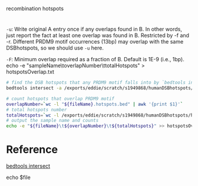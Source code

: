 recombination hotspots
# 
`-u`: Write original A entry once if any overlaps found in B. In other words, just report the fact at least one overlap was found in B. Restricted by -f and -r. Different PRDM9 motif occurrences (13bp) may overlap with the same DSBhotspots, so we should use `-u` here.

`-F`: Minimum overlap required as a fraction of B. Default is 1E-9 (i.e., 1bp).
echo -e "sampleName\toverlapNumber\ttotalHotspots" > hotspotsOverlap.txt
```bash
# find the DSB hotspots that any PRDM9 motif falls into by `bedtools intersect`
bedtools intersect -a /exports/eddie/scratch/s1949868/humanDSBhotspots/humanDSBhotspots_AA_AB.hg38.txt -b $file -u -F 1.0 > "${fileName}.hotspots.bed"
```

```bash
# count hotspots that overlap PRDM9 motif
overlapNumber=`wc -l "${fileName}.hotspots.bed" | awk '{print $1}'`
# total hotspots number
totalHotspots=`wc -l /exports/eddie/scratch/s1949868/humanDSBhotspots/humanDSBhotspots_AA_AB.hg38.txt | awk '{print $1}'`
# output the sample name and counts
echo -e "${fileName}\t${overlapNumber}\t${totalHotspots}" >> hotspotsOverlap.txt
```
# Reference
[bedtools intersect](https://bedtools.readthedocs.io/en/latest/content/tools/intersect.html)

echo $file


<!--stackedit_data:
eyJoaXN0b3J5IjpbLTc5MjM1ODYxMiw3NTgzNDQxNTQsLTM3MT
U1OTIyNSwtOTI4NDc3MSw0NzU1MzY4MjMsLTE0OTkxMDc2NjMs
LTExNTgyNDYwOTUsLTEwODc1NTQ5NzEsLTE1OTczNjc3MzQsMT
MxMTA5NDI4MSwtMjAxMzQ2MjcxOCwtMjEzOTc2Mjg0Nyw3MzA5
OTgxMTZdfQ==
-->
